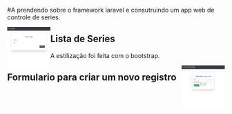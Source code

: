 #A prendendo sobre o framework laravel e consutruindo um app web de controle de series.

<img align="left" width="100" height="100" src="images/ListSeries.jpg">

## Lista de Series
A estilização foi feita com o bootstrap.


<img align="right" width="100" height="100" src="images/create.png">

## Formulario para criar um novo registro

